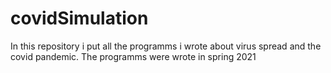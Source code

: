 # covidSimulation
In this repository i put all the programms i wrote about virus spread and the covid pandemic.
The programms were wrote in spring 2021

